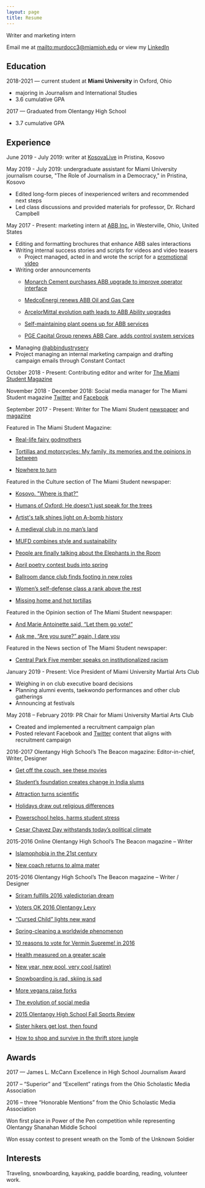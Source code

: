 ```yaml
---
layout: page
title: Resume
---
```

Writer and marketing intern

Email me at <mailto:murdocc3@miamioh.edu> or view my [LinkedIn](http://www.linkedin.com/in/chloe-m-275197133)

## **Education**

2018-2021 — current student at **Miami University** in Oxford, Ohio

* majoring in Journalism and International Studies
* 3.6 cumulative GPA

2017 — Graduated from Olentangy High School

* 3.7 cumulative GPA

## **Experience**

June 2019 - July 2019: writer at [KosovaLive](https://www.kosovalive360.com//?s=Chloe+Murdock) in Pristina, Kosovo

May 2019 - July 2019: undergraduate assistant for Miami University journalism course, "The Role of Journalism in a Democracy," in Pristina, Kosovo

* Edited long-form pieces of inexperienced writers and recommended next steps
* Led class discussions and provided materials for professor, Dr. Richard Campbell

May 2017 - Present: marketing intern at [ABB Inc.](http://www.abb.com/) in Westerville, Ohio, United States

* Editing and formatting brochures that enhance ABB sales interactions
* Writing internal success stories and scripts for videos and video teasers
  * Project managed, acted in and wrote the script for a [promotional video](https://www.dropbox.com/s/ut79jmyeimx9tou/ServiceSells%20FINAL%20High%20Quality.mp4?dl=0)
* Writing order announcements
  * [Monarch Cement purchases ABB upgrade to improve operator interface](http://www.abb.com/cawp/seitp202/41e785445f004da8c1258154006c22c3.aspx)

  * [MedcoEnergi renews ABB Oil and Gas Care](http://medcoenergi%20renews%20abb%20oil%20and%20gas%20care/)

  * [ArcelorMittal evolution path leads to ABB Ability upgrades](http://www.abb.co.in/cawp/seitp202/3f90f076010a97a6c125818600649f83.aspx)

  * [Self-maintaining plant opens up for ABB services](http://www.abb.com/cawp/seitp202/fc80eb99040d282bc12582ab0063d059.aspx)

  * [PGE Capital Group renews ABB Care, adds control system services](https://new.abb.com/news/detail/5887/pge-capital-group-renews-abb-care-adds-control-systems-services)
* Managing [@abbindustryserv](https://twitter.com/abbindustryserv?lang=en)
* Project managing an internal marketing campaign and drafting campaign emails through Constant Contact

October 2018 - Present: Contributing editor and writer for [The Miami Student Magazine](http://magazine.miamistudent.net/)

November 2018 - December 2018: Social media manager for The Miami Student magazine [Twitter](https://twitter.com/miamistudentmag?lang=en) and [Facebook](https://www.facebook.com/miamistudentmagazine/)

September 2017 - Present: Writer for The Miami Student [newspaper](https://miamistudent.net/author/chloe-murdock/) and [magazine](http://magazine.miamistudent.net/tortillas-and-motorcycles-my-family-its-memories-and-the-opinions-in-between/)

Featured in The Miami Student Magazine:

* [Real-life fairy godmothers](http://magazine.miamistudent.net/real-life-fairy-godmothers/)



* [Tortillas and motorcycles: My family, its memories and the opinions in between](http://magazine.miamistudent.net/tortillas-and-motorcycles-my-family-its-memories-and-the-opinions-in-between/)



* [Nowhere to turn](http://magazine.miamistudent.net/nowhere-to-turn/)

Featured in the Culture section of The Miami Student newspaper:

* [Kosovo. "Where is that?"](https://www.miamistudent.net/article/2019/08/discovering-kosovo-great-coffee-better-people-and-a-tangled-history)



* [Humans of Oxford: He doesn't just speak for the trees](https://www.miamistudent.net/article/2019/10/humans-of-oxford-he-doesnt-just-speak-for-the-trees?ct=content_open&cv=cbox_featured)



* [Artist's talk shines light on A-bomb history](https://www.miamistudent.net/article/2019/09/artists-talk-shines-light-on-a-bomb-history?ct=content_open&cv=cbox_latest)



* [A medieval club in no man’s land](https://miamistudent.net/a-medieval-club-in-no-mans-land/)



* [MUFD combines style and sustainability](https://miamistudent.net/mufd-combines-style-and-sustainability/)



* [People are finally talking about the Elephants in the Room](https://miamistudent.net/people-are-finally-talking-about-the-elephants-in-the-room/)



* [April poetry contest buds into spring](https://miamistudent.net/april-poetry-contest-buds-into-spring/)



* [Ballroom dance club finds footing in new roles](https://miamistudent.net/ballroom-dance-club-finds-footing-in-new-roles/)



* [Women’s self-defense class a rank above the rest](https://miamistudent.net/womens-self-defense-class-a-rank-above-the-rest/)



* [Missing home and hot tortillas](https://miamistudent.net/first-year-shock/)

Featured in the Opinion section of The Miami Student newspaper:

* [And Marie Antoinette said, “Let them go vote!”](https://miamistudent.net/and-marie-antoinette-said-let-them-go-vote/)



* [Ask me, “Are you sure?” again, I dare you](https://miamistudent.net/ask-me-are-you-sure-again-i-dare-you/)

Featured in the News section of The Miami Student newspaper:

* [Central Park Five member speaks on institutionalized racism](https://miamistudent.net/central-park-five-member-speaks-on-institutionalized-racism/)

January 2019 - Present: Vice President of Miami University Martial Arts Club

* Weighing in on club executive board decisions
* Planning alumni events, taekwondo performances and other club gatherings
* Announcing at festivals

May 2018 – February 2019: PR Chair for Miami University Martial Arts Club

* Created and implemented a recruitment campaign plan
* Posted relevant Facebook and [Twitter](https://twitter.com/MartialMiami) content that aligns with recruitment campaign

2016-2017 Olentangy High School’s The Beacon magazine: Editor-in-chief, Writer, Designer

* [Get off the couch, see these movies](/2017/03/01/Get-off-the-couch-see-these-movies)



* [Student’s foundation creates change in India slums](/2017/04/19/Students-foundation-creates-change-in-india-slums/)



* [Attraction turns scientific](/2017/02/01/Attraction-turns-scientific/)



* [Holidays draw out religious differences](/2016/12/01/Holidays-draw-out-religious-differences/)



* [Powerschool helps, harms student stress](/2017/03/01/Powerschool-helps-harms-student-stress/)



* [Cesar Chavez Day withstands today’s political climate](/2017/03/01/Cesar-Chaves-day-withstands-todays-political-climate/)

2015-2016 Online Olentangy High School’s The Beacon magazine – Writer

* [Islamophobia in the 21st century](https://chloemurdock.github.io/2016/01/21/islamophobia-in-the-21st-century/)



* [New coach returns to alma mater](https://ohsbeacon.com/688/sports/new-coach-returns-to-alma-mater/)

2015-2016 Olentangy High School’s The Beacon magazine – Writer / Designer

* [Sriram fulfills 2016 valedictorian dream](https://chloemurdock.github.io/2016/05/01/Sriram-fulfills-2016-validictorian-dream/)



* [Voters OK 2016 Olentangy Levy](https://chloemurdock.github.io/2016/05/01/Voters-ok-olentangy-levy/)



* [“Cursed Child” lights new wand](https://chloemurdock.github.io/2016/03/01/cursed-child-lights/)



* [Spring-cleaning a worldwide phenomenon](https://chloemurdock.github.io/2016/03/01/spring-cleaning-a-worldwide-phenomenon/)



* [10 reasons to vote for Vermin Supreme! in 2016](https://chloemurdock.github.io/2016/02/01/10-Reasons-to-vote-for-Vermin-Supreme/)



* [Health measured on a greater scale](https://chloemurdock.github.io/2016/01/01/Health-measured-on-a-greater-scale/)



* [New year, new pool, very cool (satire)](https://chloemurdock.github.io/2016/01/01/New-year-new-pool-very-coolmd/)



* [Snowboarding is rad, skiing is sad](https://chloemurdock.github.io/2015/12/01/Snowboarding-is-rad-skiing-is-sad/)



* [More vegans raise forks](https://chloemurdock.github.io/2015/12/01/more-vegans-raise-forks/)



* [The evolution of social media](https://chloemurdock.github.io/2015/10/01/The-evolution-of-social-media/)



* [2015 Olentangy High School Fall Sports Review](https://chloemurdock.github.io/2015/09/01/Olentangy-HS-fall-sports-review/)



* [Sister hikers get lost, then found](https://chloemurdock.github.io/2015/09/01/sister-hikers-get-lost/)



* [How to shop and survive in the thrift store jungle](https://chloemurdock.github.io/2015/10/01/How-to-shop-and-survive-in-the-thrift-store-jungle/)

## **Awards**

2017 — James L. McCann Excellence in High School Journalism Award

2017 – “Superior” and “Excellent” ratings from the Ohio Scholastic Media Association

2016 – three “Honorable Mentions” from the Ohio Scholastic Media Association

Won first place in Power of the Pen competition while representing Olentangy Shanahan Middle School

Won essay contest to present wreath on the Tomb of the Unknown Soldier

## **Interests**

Traveling, snowboarding, kayaking, paddle boarding, reading, volunteer work.
